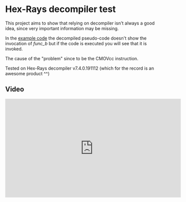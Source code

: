 # Hex-Rays decompiler test

This project aims to show that relying on decompiler isn't always a good idea, since very important information may be missing.

In the <a href="https://github.com/enkomio/Misc/tree/master/Hex-Rays/main.asm">example code</a> the decompiled pseudo-code doesn't show the invocation of <i>func_b</i> but if the code is executed you will see that it is invoked.

The cause of the "problem" since to be the CMOVcc instruction.

Tested on Hex-Rays decompiler v7.4.0.191112 (which for the record is an awesome product ^^)

## Video

<iframe width="560" height="315" src="https://www.youtube.com/embed/LzDaOTOJkVU" frameborder="0" allow="accelerometer; autoplay; encrypted-media; gyroscope; picture-in-picture" allowfullscreen></iframe>
